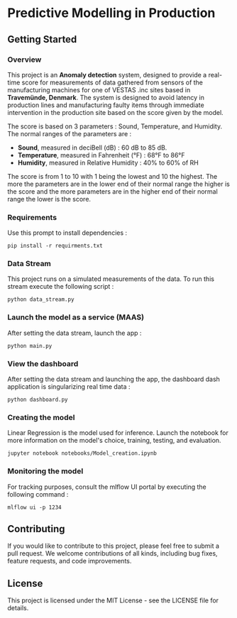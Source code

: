 # Predictive Modelling in Production


## Getting Started

### Overview
This project is an __Anomaly detection__ system, designed to provide a real-time score for measurements of data gathered 
from sensors of the manufacturing machines for one of VESTAS .inc sites based in __Travemünde, Denmark__. The system is 
designed to avoid latency in production lines and manufacturing faulty items through immediate intervention in the 
production site based on the score given by the model. 

The score is based on 3 parameters : Sound, Temperature, and Humidity. The normal ranges of the parameters are :
- **Sound**,        measured in deciBell (dB)       : 60 dB to 85 dB.
- **Temperature**,  measured in Fahrenheit (°F)     : 68°F  to 86°F
- **Humidity**,     measured in Relative Humidity   : 40%   to 60% of RH

The score is from 1 to 10 with 1 being the lowest and 10 the highest. The more the parameters are in the lower end of 
their normal range the higher is the score and the more parameters are in the higher end of their normal range the lower
is the score.


### Requirements
Use this prompt to install dependencies :
```shell 
pip install -r requirments.txt
```

### Data Stream
This project runs on a simulated measurements of the data. To run this stream execute the following script :
```shell 
python data_stream.py
```

### Launch the model as a service (MAAS) 
After setting the data stream, launch the app :
```shell 
python main.py
```

### View the dashboard 
After setting the data stream and launching the app, the dashboard dash application is singularizing real time data :
```shell 
python dashboard.py
```

### Creating the model
Linear Regression is the model used for inference. Launch the notebook for more information on the model's choice, 
training, testing, and evaluation.
```shell 
jupyter notebook notebooks/Model_creation.ipynb
```

### Monitoring the model
For tracking purposes, consult the mlflow UI portal by executing the following command :
```shell 
mlflow ui -p 1234
```


## Contributing

If you would like to contribute to this project, please feel free to submit a 
pull request. We welcome contributions of all kinds, including bug fixes, 
feature requests, and code improvements.

## License

This project is licensed under the MIT License - see the LICENSE file for details.


